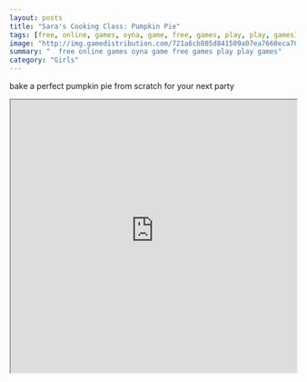 ```yaml
---
layout: posts
title: "Sara's Cooking Class: Pumpkin Pie"
tags: [free, online, games, oyna, game, free, games, play, play, games]
image: "http://img.gamedistribution.com/721a6cb805d841509a07ea7660eca707.jpg"
summary: "  free online games oyna game free games play play games"
category: "Girls"
---
```


bake a perfect pumpkin pie from scratch for your next party

<iframe width="100%" height="480px;" src="http://flash.gamedistribution.com?game=721a6cb805d841509a07ea7660eca707"></iframe>